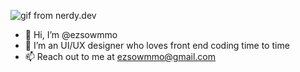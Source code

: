 ![gif from nerdy.dev](https://media.giphy.com/media/8YTKIi3WJjvux2GS32/giphy.gif)

- 👋 Hi, I’m @ezsowmmo
- 👀 I’m an UI/UX designer who loves front end coding time to time
- 📫 Reach out to me at ezsowmmo@gmail.com


<!---
ezsowmmo/ezsowmmo is a ✨ special ✨ repository because its `README.md` (this file) appears on your GitHub profile.
You can click the Preview link to take a look at your changes.
--->
